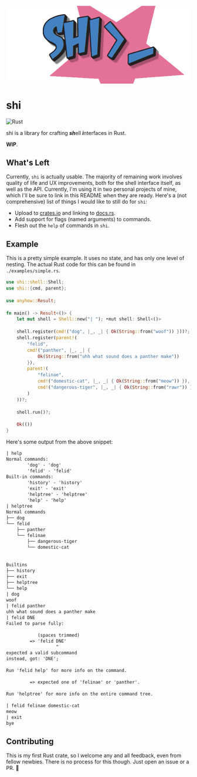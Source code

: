 <p align="center"><img src="./rsrc/banner/shi.png"></img></p>

# shi

![Rust](https://github.com/Utagai/shi/workflows/Rust/badge.svg)

shi is a library for crafting <b>_sh_</b>ell <b>_i_</b>nterfaces in Rust.

**WIP**.

## What's Left

Currently, `shi` is actually usable. The majority of remaining work involves quality of life and UX improvements, both for the shell interface itself, as well as the API. Currently, I'm using it in two personal projects of mine, which I'll be sure to link in this README when they are ready. Here's a (not comprehensive) list of things I would like to still do for `shi`:

- Upload to [crates.io](https://crates.io/) and linking to [docs.rs](https://docs.rs/).
- Add support for flags (named arguments) to commands.
- Flesh out the `help` of commands in `shi`.

## Example

This is a pretty simple example. It uses no state, and has only one level of nesting. The actual Rust code for this can be found in `./examples/simple.rs`.

```rust
use shi::shell::Shell;
use shi::{cmd, parent};

use anyhow::Result;

fn main() -> Result<()> {
    let mut shell = Shell::new("| "); ‣mut shell: Shell<()>

    shell.register(cmd!("dog", |_, _| { Ok(String::from("woof")) }))?;
    shell.register(parent!(
        "felid",
        cmd!("panther", |_, _| {
            Ok(String::from("uhh what sound does a panther make"))
        }),
        parent!(
            "felinae",
            cmd!("domestic-cat", |_, _| { Ok(String::from("meow")) }),
            cmd!("dangerous-tiger", |_, _| { Ok(String::from("rawr")) }),
        )
    ))?;

    shell.run()?;

    Ok(())
}
```

Here's some output from the above snippet:

```
| help
Normal commands:
        'dog' - 'dog'
        'felid' - 'felid'
Built-in commands:
        'history' - 'history'
        'exit' - 'exit'
        'helptree' - 'helptree'
        'help' - 'help'
| helptree
Normal commands
├── dog
└── felid
    ├── panther
    └── felinae
        ├── dangerous-tiger
        └── domestic-cat


Builtins
├── history
├── exit
├── helptree
└── help
| dog
woof
| felid panther
uhh what sound does a panther make
| felid DNE
Failed to parse fully:

            (spaces trimmed)
         => 'felid DNE'
                   ^
expected a valid subcommand
instead, got: 'DNE';

Run 'felid help' for more info on the command.

         => expected one of 'felinae' or 'panther'.

Run 'helptree' for more info on the entire command tree.

| felid felinae domestic-cat
meow
| exit
bye
```

## Contributing

This is my first Rust crate, so I welcome any and all feedback, even from fellow newbies.
There is no process for this though. Just open an issue or a PR. :slightly_smiling_face:
